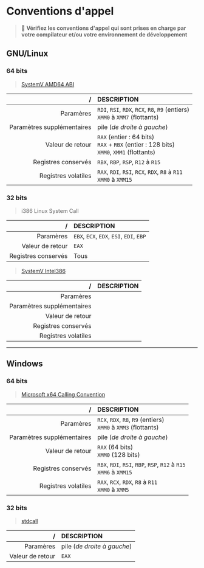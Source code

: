 # Conventions d'appel

> 📛 **Vérifiez les conventions d'appel qui sont prises en charge par votre compilateur et/ou votre environnement de développement**

## GNU/Linux

### 64 bits

> [SystemV AMD64 ABI](https://refspecs.linuxbase.org/elf/x86_64-abi-0.98.pdf)

|/|DESCRIPTION|
|--:|:--|
|Paramères|`RDI`, `RSI`, `RDX`, `RCX`, `R8`, `R9` (entiers)<br>`XMM0` à `XMM7` (flottants)|
|Paramètres supplémentaires|pile (_de droite à gauche_)|
|Valeur de retour|`RAX` (entier : 64 bits)<br>`RAX` + `RBX` (entier : 128 bits)<br>`XMM0`, `XMM1` (flottants)|
|Registres conservés|`RBX`, `RBP`, `RSP`, `R12` à `R15`|
|Registres volatiles|`RAX`, `RDI`, `RSI`, `RCX`, `RDX`, `R8` à `R11`<br>`XMM0` à `XMM15`|

### 32 bits

> i386 Linux System Call

|/|DESCRIPTION|
|--:|:--|
|Paramères|`EBX`, `ECX`, `EDX`, `ESI`, `EDI`, `EBP`|
|Valeur de retour|`EAX`|
|Registres conservés|Tous|

> [SystemV Intel386](https://refspecs.linuxbase.org/elf/abi386-4.pdf)

|/|DESCRIPTION|
|--:|:--|
|Paramères||
|Paramètres supplémentaires||
|Valeur de retour||
|Registres conservés||
|Registres volatiles||

---

## Windows

### 64 bits

> [Microsoft x64 Calling Convention](https://learn.microsoft.com/en-us/cpp/build/x64-calling-convention)

|/|DESCRIPTION|
|--:|:--|
|Paramères|`RCX`, `RDX`, `R8`, `R9` (entiers)<br>`XMM0` à `XMM3` (flottants)|
|Paramètres supplémentaires|pile (_de droite à gauche_)|
|Valeur de retour|`RAX` (64 bits)<br>`XMM0` (128 bits)|
|Registres conservés|`RBX`, `RDI`, `RSI`, `RBP`, `RSP`, `R12` à `R15`<br>`XMM6` à `XMM15`|
|Registres volatiles|`RAX`, `RCX`, `RDX`, `R8` à `R11`<br>`XMM0` à `XMM5`|

### 32 bits

> [stdcall](https://learn.microsoft.com/en-us/cpp/cpp/stdcall)

|/|DESCRIPTION|
|--:|:--|
|Paramères|pile (_de droite à gauche_)|
|Valeur de retour|`EAX`|
